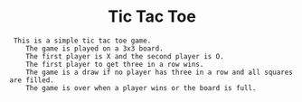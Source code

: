 <h1 align="center">Tic Tac Toe</h1>

     This is a simple tic tac toe game.
        The game is played on a 3x3 board.
        The first player is X and the second player is O.
        The first player to get three in a row wins.
        The game is a draw if no player has three in a row and all squares are filled.
        The game is over when a player wins or the board is full.
